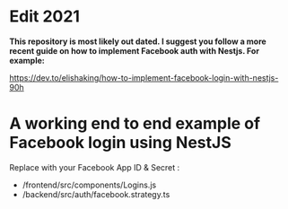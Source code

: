 # Edit 2021

**This repository is most likely out dated. I suggest you follow a more recent guide on how to implement Facebook auth with Nestjs. For example:**

https://dev.to/elishaking/how-to-implement-facebook-login-with-nestjs-90h

# A working end to end example of Facebook login using NestJS

Replace with your Facebook App ID & Secret :

- /frontend/src/components/Logins.js
- /backend/src/auth/facebook.strategy.ts
